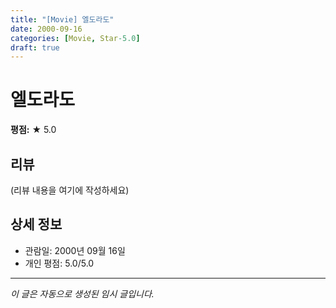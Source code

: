 ```yaml
---
title: "[Movie] 엘도라도"
date: 2000-09-16
categories: [Movie, Star-5.0]
draft: true
---
```


# 엘도라도

**평점:** ★ 5.0

## 리뷰

(리뷰 내용을 여기에 작성하세요)

## 상세 정보

- 관람일: 2000년 09월 16일
- 개인 평점: 5.0/5.0

---

*이 글은 자동으로 생성된 임시 글입니다.*
